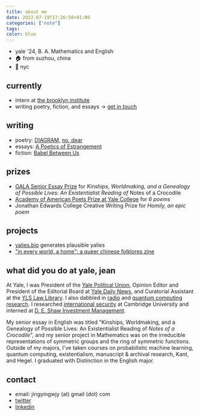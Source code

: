 ```yaml
---
title: about me
date: 2022-07-19T17:26:58+01:00
categories: ["note"]
tags:
color: blue
---
```


* yale '24, B. A. Mathematics and English 
* 🏠 from suzhou, china
* 📍 nyc

## currently

* intern at [the brooklyn institute](https://thebrooklyninstitute.com/current-courses/)
* writing poetry, fiction, and essays -> [get in touch](mailto:jingyingwjy@gmail.com)

## writing

* poetry: [DIAGRAM](https://www.thediagram.com/), [no, dear](http://www.nodearmagazine.com/) 
* essays: [A Poetics of Estrangement](https://yale-herald.com/2022/10/16/a-poetics-of-estrangement/)
* fiction: [Babel Between Us](https://babelbetween.us/)

## prizes

* [GALA Senior Essay Prize](https://lgbts.yale.edu/gala) for *Kinships, Worldmaking, and a Genealogy of Possible Lives: An Existentialist Reading of* Notes of a Crocodile
* [Academy of American Poets Prize at Yale College](https://poets.org/academy-american-poets/prizes/university-college-poetry-prizes) for *6 poems*
* Jonathan Edwards College Creative Writing Prize for *Homily, an epic poem*

## projects
* [yalies.bio](/yaliesbio) generates plausible yalies
* ["in every world, a home": a queer chinese folklores zine](https://raw.githubusercontent.com/jingyingwang/jingyingwang.github.io/main/content/posts/Screen%20Shot%202023-03-07%20at%2012.16.34%20AM.png)

## what did you do at yale, jean
  
At Yale, I was President of the [Yale Political Union](https://ypu.sites.yale.edu/), Opinion Editor and President of the Editorial Board at [Yale Daily News](https://yaledailynews.com/blog/author/jeanwang/), and Curatorial Assistant at the [YLS Law Library]([url](https://library.law.yale.edu/)). I also dabbled in [radio](https://wybc.com/) and [quantum computing research]([url](https://yaleqc.com/)). I researched [international security]([url](https://thecsi.org.uk/international-security-and-intelligence-isi-programme/)) at Cambridge University and interned at [D. E. Shaw Investment Management](https://www.deshaw.com/). 

My senior essay in English was titled "Kinships, Worldmaking, and a Genealogy of Possible Lives: An Existentialist Reading of *Notes of a Crocodile*", and my senior project in Mathematics was on the irreducible representations of symmetric groups and the ring of symmetric functions. Outside of my majors, I've taken courses on probabilistic machine learning, quantum computing, existentialism, manuscript & archival research, Kant, and Hegel. I graduated with Distinction in the English major.

## contact

* email: jingyingwjy (at) gmail (dot) com
* [twitter](https://twitter.com/jingyingwang_)
* [linkedin](https://www.linkedin.com/in/jingyingwang/)





